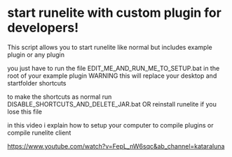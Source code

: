 # start runelite with custom plugin for developers!
This script allows you to start runelite like normal but includes example plugin or any plugin

you just have to run the file EDIT_ME_AND_RUN_ME_TO_SETUP.bat in the root of your example plugin
WARNING this will replace your desktop and startfolder shortcuts

to make the shortcuts as normal run DISABLE_SHORTCUTS_AND_DELETE_JAR.bat OR reinstall runelite if you lose this file

in this video i explain how to setup your computer to compile plugins or compile runelite client

https://www.youtube.com/watch?v=FepL_nW6sqc&ab_channel=kataraluna
